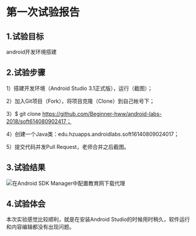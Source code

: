 ﻿# 第一次试验报告



## 1.试验目标

android开发环境搭建



## 2.试验步骤

1）搭建开发环境（Android Studio 3.1正式版），运行（截图）；



2）加入Git项目（Fork），将项目克隆（Clone）到自己帐号下；



3）$ git clone https://github.com/Beginner-hww/android-labs-2018/soft614080902417；



4）创建一个Java类：edu.hzuapps.androidlabs.soft16140809024017；



5）提交代码并发Pull Request，老师合并之后截图。



## 3.试验结果
![在Android SDK Manager中配置教育网下载代理](https://raw.githubusercontent.com/LoadedFreak/android-labs-2018/master/soft1614080902417/Soft1614080902417.png "配置教育网下载代理")



## 4.试验体会
本次实验感觉比较顺利，就是在安装Android Studio的时候用时稍久，软件运行和内容编辑都没有出现问题。


